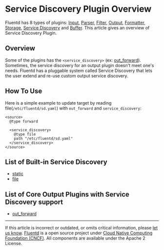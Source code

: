 # Service Discovery Plugin Overview

Fluentd has 8 types of plugins: [Input](/plugins/input/README.md),
[Parser](/plugins/parser/README.md), [Filter](/plugins/filter/README.md),
[Output](/plugins/output/README.md),
[Formatter](/plugins/formatter/README.md),
[Storage](/plugins/storage/README.md),
[Service Discovery](/plugins/service_discovery/README.md) and [Buffer](/plugins/buffer/README.md).
This article gives an overview of Service Discovery Plugin.

## Overview

Some of the plugins has the `<service_discovery>` (ex: [out\_forward](/plugins/output/forward.md)).
Sometimes, the service discovery for an output plugin doesn't meet one's
needs. Fluentd has a pluggable system called Service Discovery that lets the
user extend and re-use custom output service discovery.


## How To Use

Here is a simple example to update target by reading file(`/etc/fluentd/sd.yaml`) with `out_forward` and
`service_discovery`:

```
<source>
  @type forward

  <service_discovery>
    @type file
    path "/etc/fluentd/sd.yaml"
  </service_discovery>
</source>
```


## List of Built-in Service Discovery

-   [static](/plugins/service_discovery/static.md)
-   [file](/plugins/service_discovery/file.md)

## List of Core Output Plugins with Service Discovery support

-   [out\_forward](/plugins/output/forward.md)

------------------------------------------------------------------------

If this article is incorrect or outdated, or omits critical information, please [let us know](https://github.com/fluent/fluentd-docs-gitbook/issues?state=open).
[Fluentd](http://www.fluentd.org/) is a open source project under [Cloud Native Computing Foundation (CNCF)](https://cncf.io/). All components are available under the Apache 2 License.
